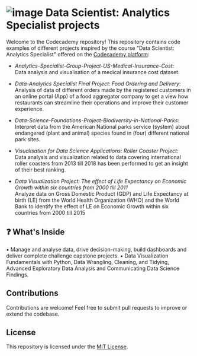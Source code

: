 #  ![image](https://github.com/user-attachments/assets/7b5e0b22-b12e-487d-aa83-fb6965172df4) Data Scientist: Analytics Specialist projects
Welcome to the Codecademy repository! This repository contains code examples of different projects inspired by the course "Data Scientist: Analytics Specialist" offered on the [Codecademy platform](https://www.codecademy.com/):

- _Analytics-Specialist-Group-Project-US-Medical-Insurance-Cost_:  
  Data analysis and visualisation of a medical insurance cost dataset.
  
- _Data-Analytics Specialist Final Project: Food Ordering and Delivery_:     
  Analysis of data of different orders made by the registered customers in an online portal (App) of a food aggregator company to get a view how restaurants can streamline their operations and improve their customer experience.
  
- _Data-Science-Foundations-Project-Biodiversity-in-National-Parks_:  
  Interpret data from the American National parks service (system) about endangered (plant and animal) species found in (four) different national park sites.
  
- _Visualisation for Data Science Applications: Roller Coaster Project_:  
  Data analysis and visualization related to data covering international roller coasters from 2013 till 2018 has been performed to get an insight of their best ranking.

- _Data Visualization Project: The effect of Life Expectancy on Economic Growth within six countries from 2000 till 2011_  
  Analyze data on Gross Domestic Product (GDP) and Life Expectancy at birth (LE) from the World Health Organization (WHO) and the World Bank to identify the effect of LE on Economic Growth within six countries from 2000 till 2015


## ❓ What's Inside
▪	Manage and analyse data, drive decision-making, build dashboards and deliver complete challenge capstone projects.
▪ Data Visualization Fundamentals with Python, Data Wrangling, Cleaning, and Tidying, Advanced Exploratory Data Analysis and Communicating Data Science Findings.

## Contributions
Contributions are welcome! Feel free to submit pull requests to improve or extend the codebase.

## License
This repository is licensed under the [MIT License](https://opensource.org/license/MIT).



